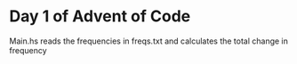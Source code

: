 # Day 1 of Advent of Code

Main.hs reads the frequencies in freqs.txt and calculates the total change in frequency
